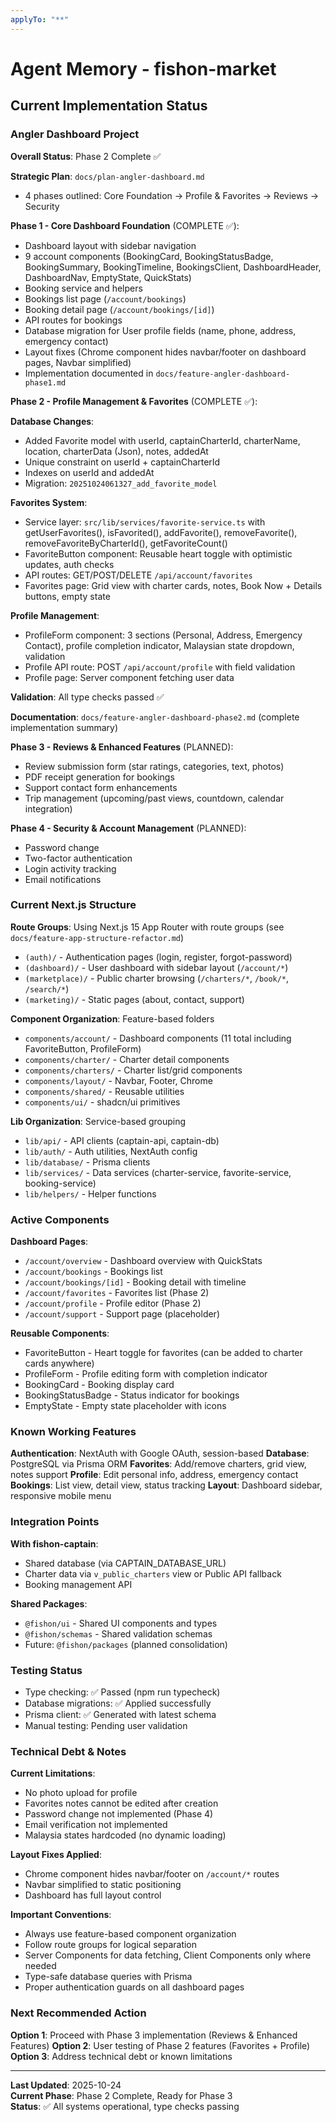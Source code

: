 ```yaml
---
applyTo: "**"
---
```


# Agent Memory - fishon-market

## Current Implementation Status

### Angler Dashboard Project

**Overall Status**: Phase 2 Complete ✅

**Strategic Plan**: `docs/plan-angler-dashboard.md`

- 4 phases outlined: Core Foundation → Profile & Favorites → Reviews → Security

**Phase 1 - Core Dashboard Foundation** (COMPLETE ✅):

- Dashboard layout with sidebar navigation
- 9 account components (BookingCard, BookingStatusBadge, BookingSummary, BookingTimeline, BookingsClient, DashboardHeader, DashboardNav, EmptyState, QuickStats)
- Booking service and helpers
- Bookings list page (`/account/bookings`)
- Booking detail page (`/account/bookings/[id]`)
- API routes for bookings
- Database migration for User profile fields (name, phone, address, emergency contact)
- Layout fixes (Chrome component hides navbar/footer on dashboard pages, Navbar simplified)
- Implementation documented in `docs/feature-angler-dashboard-phase1.md`

**Phase 2 - Profile Management & Favorites** (COMPLETE ✅):

**Database Changes**:

- Added Favorite model with userId, captainCharterId, charterName, location, charterData (Json), notes, addedAt
- Unique constraint on userId + captainCharterId
- Indexes on userId and addedAt
- Migration: `20251024061327_add_favorite_model`

**Favorites System**:

- Service layer: `src/lib/services/favorite-service.ts` with getUserFavorites(), isFavorited(), addFavorite(), removeFavorite(), removeFavoriteByCharterId(), getFavoriteCount()
- FavoriteButton component: Reusable heart toggle with optimistic updates, auth checks
- API routes: GET/POST/DELETE `/api/account/favorites`
- Favorites page: Grid view with charter cards, notes, Book Now + Details buttons, empty state

**Profile Management**:

- ProfileForm component: 3 sections (Personal, Address, Emergency Contact), profile completion indicator, Malaysian state dropdown, validation
- Profile API route: POST `/api/account/profile` with field validation
- Profile page: Server component fetching user data

**Validation**: All type checks passed ✅

**Documentation**: `docs/feature-angler-dashboard-phase2.md` (complete implementation summary)

**Phase 3 - Reviews & Enhanced Features** (PLANNED):

- Review submission form (star ratings, categories, text, photos)
- PDF receipt generation for bookings
- Support contact form enhancements
- Trip management (upcoming/past views, countdown, calendar integration)

**Phase 4 - Security & Account Management** (PLANNED):

- Password change
- Two-factor authentication
- Login activity tracking
- Email notifications

### Current Next.js Structure

**Route Groups**: Using Next.js 15 App Router with route groups (see `docs/feature-app-structure-refactor.md`)

- `(auth)/` - Authentication pages (login, register, forgot-password)
- `(dashboard)/` - User dashboard with sidebar layout (`/account/*`)
- `(marketplace)/` - Public charter browsing (`/charters/*`, `/book/*`, `/search/*`)
- `(marketing)/` - Static pages (about, contact, support)

**Component Organization**: Feature-based folders

- `components/account/` - Dashboard components (11 total including FavoriteButton, ProfileForm)
- `components/charter/` - Charter detail components
- `components/charters/` - Charter list/grid components
- `components/layout/` - Navbar, Footer, Chrome
- `components/shared/` - Reusable utilities
- `components/ui/` - shadcn/ui primitives

**Lib Organization**: Service-based grouping

- `lib/api/` - API clients (captain-api, captain-db)
- `lib/auth/` - Auth utilities, NextAuth config
- `lib/database/` - Prisma clients
- `lib/services/` - Data services (charter-service, favorite-service, booking-service)
- `lib/helpers/` - Helper functions

### Active Components

**Dashboard Pages**:

- `/account/overview` - Dashboard overview with QuickStats
- `/account/bookings` - Bookings list
- `/account/bookings/[id]` - Booking detail with timeline
- `/account/favorites` - Favorites list (Phase 2)
- `/account/profile` - Profile editor (Phase 2)
- `/account/support` - Support page (placeholder)

**Reusable Components**:

- FavoriteButton - Heart toggle for favorites (can be added to charter cards anywhere)
- ProfileForm - Profile editing form with completion indicator
- BookingCard - Booking display card
- BookingStatusBadge - Status indicator for bookings
- EmptyState - Empty state placeholder with icons

### Known Working Features

**Authentication**: NextAuth with Google OAuth, session-based
**Database**: PostgreSQL via Prisma ORM
**Favorites**: Add/remove charters, grid view, notes support
**Profile**: Edit personal info, address, emergency contact
**Bookings**: List view, detail view, status tracking
**Layout**: Dashboard sidebar, responsive mobile menu

### Integration Points

**With fishon-captain**:

- Shared database (via CAPTAIN_DATABASE_URL)
- Charter data via `v_public_charters` view or Public API fallback
- Booking management API

**Shared Packages**:

- `@fishon/ui` - Shared UI components and types
- `@fishon/schemas` - Shared validation schemas
- Future: `@fishon/packages` (planned consolidation)

### Testing Status

- Type checking: ✅ Passed (npm run typecheck)
- Database migrations: ✅ Applied successfully
- Prisma client: ✅ Generated with latest schema
- Manual testing: Pending user validation

### Technical Debt & Notes

**Current Limitations**:

- No photo upload for profile
- Favorites notes cannot be edited after creation
- Password change not implemented (Phase 4)
- Email verification not implemented
- Malaysia states hardcoded (no dynamic loading)

**Layout Fixes Applied**:

- Chrome component hides navbar/footer on `/account/*` routes
- Navbar simplified to static positioning
- Dashboard has full layout control

**Important Conventions**:

- Always use feature-based component organization
- Follow route groups for logical separation
- Server Components for data fetching, Client Components only where needed
- Type-safe database queries with Prisma
- Proper authentication guards on all dashboard pages

### Next Recommended Action

**Option 1**: Proceed with Phase 3 implementation (Reviews & Enhanced Features)
**Option 2**: User testing of Phase 2 features (Favorites + Profile)
**Option 3**: Address technical debt or known limitations

---

**Last Updated**: 2025-10-24  
**Current Phase**: Phase 2 Complete, Ready for Phase 3  
**Status**: ✅ All systems operational, type checks passing
